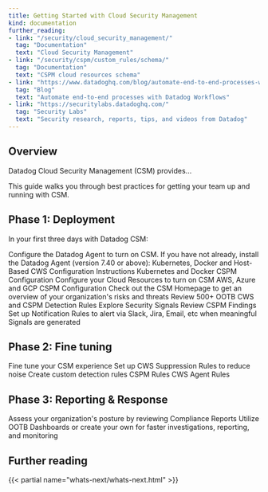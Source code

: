 ```yaml
---
title: Getting Started with Cloud Security Management
kind: documentation
further_reading:
- link: "/security/cloud_security_management/"
  tag: "Documentation"
  text: "Cloud Security Management"
- link: "/security/cspm/custom_rules/schema/"
  tag: "Documentation"
  text: "CSPM cloud resources schema"
- link: "https://www.datadoghq.com/blog/automate-end-to-end-processes-with-datadog-workflows/"
  tag: "Blog"
  text: "Automate end-to-end processes with Datadog Workflows"
- link: "https://securitylabs.datadoghq.com/"
  tag: "Security Labs"
  text: "Security research, reports, tips, and videos from Datadog"
---
```


## Overview

Datadog Cloud Security Management (CSM) provides...

This guide walks you through best practices for getting your team up and running with CSM.

## Phase 1: Deployment

In your first three days with Datadog CSM:

Configure the Datadog Agent to turn on CSM. If you have not already, install the Datadog Agent (version 7.40 or above):
Kubernetes, Docker and Host-Based CWS Configuration Instructions
Kubernetes and Docker CSPM Configuration
Configure your Cloud Resources to turn on CSM
AWS, Azure and GCP CSPM Configuration
Check out the CSM Homepage to get an overview of your organization's risks and threats
Review 500+ OOTB CWS and CSPM Detection Rules 
Explore Security Signals
Review CSPM Findings
Set up Notification Rules to alert via Slack, Jira, Email, etc when meaningful Signals are generated

## Phase 2: Fine tuning

Fine tune your CSM experience
Set up CWS Suppression Rules to reduce noise
Create custom detection rules
CSPM Rules
CWS Agent Rules

## Phase 3: Reporting & Response

Assess your organization's posture by reviewing Compliance Reports
Utilize OOTB Dashboards or create your own for faster investigations, reporting, and monitoring 

## Further reading

{{< partial name="whats-next/whats-next.html" >}}